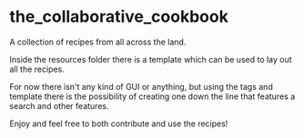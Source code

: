 # the_collaborative_cookbook

A collection of recipes from all across the land.

Inside the resources folder there is a template which can be used to lay out all the recipes. 

For now there isn't any kind of GUI or anything, but using the tags and template there is the possibility of creating one down the line that features a search and other features.

Enjoy and feel free to both contribute and use the recipes!